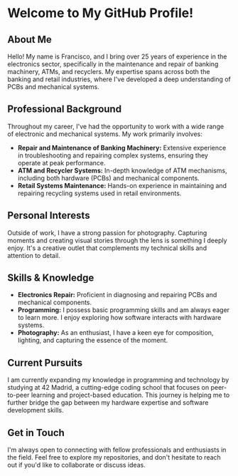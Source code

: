 # Welcome to My GitHub Profile!

## About Me

Hello! My name is Francisco, and I bring over 25 years of experience in the electronics sector, specifically in the maintenance and repair of banking machinery, ATMs, and recyclers. My expertise spans across both the banking and retail industries, where I've developed a deep understanding of PCBs and mechanical systems.

## Professional Background

Throughout my career, I've had the opportunity to work with a wide range of electronic and mechanical systems. My work primarily involves:

- **Repair and Maintenance of Banking Machinery:** Extensive experience in troubleshooting and repairing complex systems, ensuring they operate at peak performance.
- **ATM and Recycler Systems:** In-depth knowledge of ATM mechanisms, including both hardware (PCBs) and mechanical components.
- **Retail Systems Maintenance:** Hands-on experience in maintaining and repairing recycling systems used in retail environments.

## Personal Interests

Outside of work, I have a strong passion for photography. Capturing moments and creating visual stories through the lens is something I deeply enjoy. It's a creative outlet that complements my technical skills and attention to detail.

## Skills & Knowledge

- **Electronics Repair:** Proficient in diagnosing and repairing PCBs and mechanical components.
- **Programming:** I possess basic programming skills and am always eager to learn more. I enjoy exploring how software interacts with hardware systems.
- **Photography:** As an enthusiast, I have a keen eye for composition, lighting, and capturing the essence of the moment.

## Current Pursuits

I am currently expanding my knowledge in programming and technology by studying at 42 Madrid, a cutting-edge coding school that focuses on peer-to-peer learning and project-based education. This journey is helping me to further bridge the gap between my hardware expertise and software development skills.

## Get in Touch

I'm always open to connecting with fellow professionals and enthusiasts in the field. Feel free to explore my repositories, and don't hesitate to reach out if you'd like to collaborate or discuss ideas.
